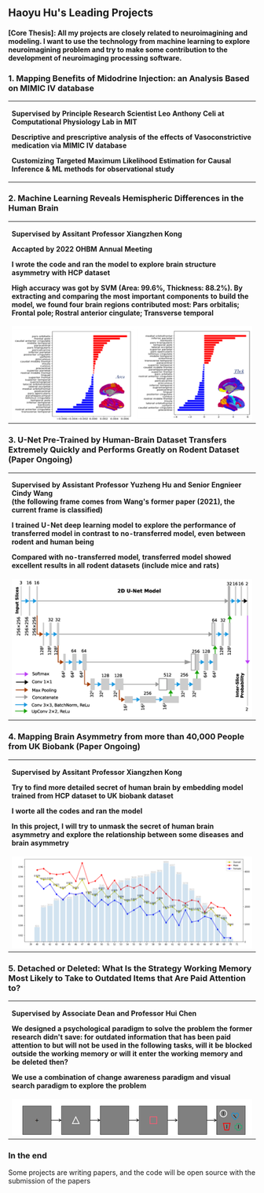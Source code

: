 ## Haoyu Hu's Leading Projects
#### [Core Thesis]: All my projects are closely related to neuroimagining and modeling. I want to use the technology from machine learning to explore neuroimagining problem and try to make some contribution to the development of neuroimaging processing software.

### 1. Mapping Benefits of Midodrine Injection: an Analysis Based on MIMIC IV database

<table border="0">
  <tr>
    <td width="100%">
      <p><b></b></p>
      <p><b>Supervised by Principle Research Scientist Leo Anthony Celi at Computational Physiology Lab in MIT</b></p>
      <p><b>Descriptive and prescriptive analysis of the effects of Vasoconstrictive medication via MIMIC IV database </b></p>
      <p><b>Customizing Targeted Maximum Likelihood Estimation for Causal Inference & ML methods for observational study</b></p>
    </td>
  </tr>
</table>

### 2. Machine Learning Reveals Hemispheric Differences in the Human Brain

<table border="0">
  <tr>
    <td width="100%">
      <p><b></b></p>
      <p><b>Supervised by Assitant Professor Xiangzhen Kong</b></p>
      <p><b>Accapted by 2022 OHBM Annual Meeting</b></p>
      <p><b>I wrote the code and ran the model to explore brain structure asymmetry with HCP dataset</b></p>
      <p><b>High accuracy was got by SVM (Area: 99.6%, Thickness: 88.2%). By extracting and comparing the most important components to build the model, we found four brain regions contributed most: Pars orbitalis; Frontal pole; Rostral anterior cingulate; Transverse temporal</b></p>
    </td>
  </tr>
<!--   <tr>
    <img src="/Project_Related/BA_proj_2.png" width="100%"> 
  </tr> -->
  <tr>
    <td width="100%">
    <img src="https://github.com/Haoyu-Hu/Project/raw/gh-pages/Project_Related/BA_proj_2.png" width="100%"> 
    </td>
  </tr>
</table>

### 3. U-Net Pre-Trained by Human-Brain Dataset Transfers Extremely Quickly and Performs Greatly on Rodent Dataset (Paper Ongoing)
<table border="0">
  <tr>
    <td width="100%">
      <p><b>Supervised by Assistant Professor Yuzheng Hu and Senior Engnieer Cindy Wang </br>(the following frame comes from Wang's former paper (2021), the current frame is classified)</b></p>
      <p><b>I trained U-Net deep learning model to explore the performance of transferred model in contrast to no-transferred model, even between rodent and human being</b></p>
      <p><b>Compared with no-transferred model, transferred model showed excellent results in all rodent datasets (include mice and rats)</b></p>
    </td>
  </tr>
<!--   <tr>
    <img src="/Project_Related/BA_proj_2.png" width="100%"> 
  </tr> -->
  <tr>
    <td width="100%">
    <img src="https://github.com/Haoyu-Hu/Project/raw/gh-pages/Project_Related/Rodent_Proj_2.png" width="100%"> 
    </td>
  </tr>
</table>

### 4. Mapping Brain Asymmetry from more than 40,000 People from UK Biobank (Paper Ongoing)
<table border="0">
  <tr>
    <td width="100%">
      <p><b>Supervised by Assitant Professor Xiangzhen Kong</b></p>
      <p><b>Try to find more detailed secret of human brain by embedding model trained from HCP dataset to UK biobank dataset</b></p>
      <p><b>I worte all the codes and ran the model</b></p>
      <p><b>In this project, I will try to unmask the secret of human brain asymmetry and explore the relationship between some diseases and brain asymmetry</b></p>
    </td>
  </tr>
  <tr>
    <td width="100%">
    <img src="https://github.com/Haoyu-Hu/Project/raw/gh-pages/Project_Related/UKB_proj_1.png" width="100%"> 
    </td>
  </tr>
</table>

### 5. Detached or Deleted: What Is the Strategy Working Memory Most Likely to Take to Outdated Items that Are Paid Attention to?
<table border="0">
  <tr>
    <td width="100%">
      <p><b>Supervised by Associate Dean and Professor Hui Chen</b></p>
      <p><b>We designed a psychological paradigm to solve the problem the former research didn't save: for outdated information that has been paid attention to but will not be used in the following tasks, will it be blocked outside the working memory or will it enter the working memory and be deleted then?</b></p>
      <p><b>We use a combination of change awareness paradigm and visual search paradigm to explore the problem</b></p>
    </td>
  </tr>
<!--   <tr>
    <img src="/Project_Related/BA_proj_2.png" width="100%"> 
  </tr> -->
  <tr>
    <td width="100%">
    <img src="https://github.com/Haoyu-Hu/Project/raw/gh-pages/Project_Related/WM_proj_1.png" width="100%"> 
    </td>
  </tr>
</table>

### In the end
Some projects are writing papers, and the code will be open source with the submission of the papers
